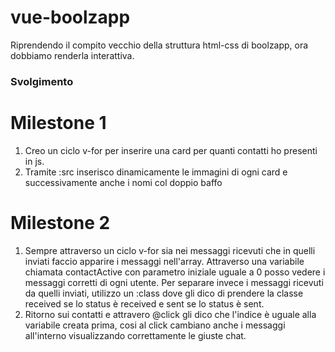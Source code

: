 vue-boolzapp
===
Riprendendo il compito vecchio della struttura html-css di boolzapp, ora dobbiamo renderla interattiva.
### Svolgimento
# Milestone 1
1. Creo un ciclo v-for per inserire una card per quanti contatti ho presenti in js.
2. Tramite :src inserisco dinamicamente le immagini di ogni card e successivamente anche i nomi col doppio baffo
# Milestone 2
1. Sempre attraverso un ciclo v-for sia nei messaggi ricevuti che in quelli inviati faccio apparire i messaggi nell'array. Attraverso una variabile chiamata contactActive con parametro iniziale uguale a 0 posso vedere i messaggi corretti di ogni utente. Per separare invece i messaggi ricevuti da quelli inviati, utilizzo un :class dove gli dico di prendere la classe received se lo status è received e sent se lo status è sent.
2. Ritorno sui contatti e attravero @click gli dico che l'indice è uguale alla variabile creata prima, cosi al click cambiano anche i messaggi all'interno visualizzando correttamente le giuste chat.